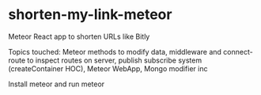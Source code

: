 # shorten-my-link-meteor
Meteor React app to shorten URLs like Bitly

Topics touched: Meteor methods to modify data, middleware and connect-route to inspect routes on server, publish subscribe system (createContainer HOC), Meteor WebApp, Mongo modifier inc

Install meteor and run meteor
